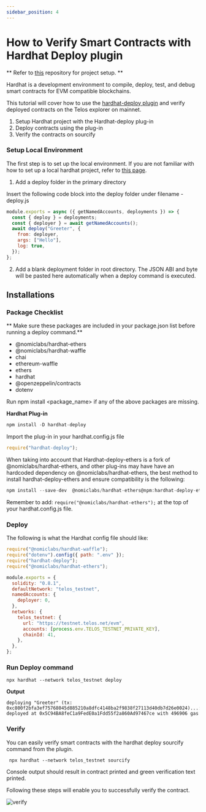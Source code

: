 ```yaml
---
sidebar_position: 4
---
```


# How to Verify Smart Contracts with Hardhat Deploy plugin

** Refer to [this](https://github.com/nathanduft44/telos_hardhat_deploy) repository for project setup. **

Hardhat is a development environment to compile, deploy, test, and debug smart contracts for EVM compatible blockchains.

This tutorial will cover how to use the [hardhat-deploy plugin](https://github.com/wighawag/hardhat-deploy) and verify deployed contracts on the Telos explorer on mainnet.

1. Setup Hardhat project with the Hardhat-deploy plug-in
2. Deploy contracts using the plug-in
3. Verify the contracts on sourcify

### Setup Local Environment

The first step is to set up the local environment. If you are not familiar with how to set up a local hardhat project, refer to [this page](https://hardhat.org/tutorial/setting-up-the-environment.html).

1. Add a deploy folder in the primary directory

Insert the following code block into the deploy folder under filename - deploy.js

```js title="hardhat_project/deploy/00_deploy_my_contract.js"
module.exports = async ({ getNamedAccounts, deployments }) => {
  const { deploy } = deployments;
  const { deployer } = await getNamedAccounts();
  await deploy("Greeter", {
    from: deployer,
    args: ["Hello"],
    log: true,
  });
};
```

2. Add a blank deployment folder in root directory. The JSON ABI and byte will be pasted here automatically when a deploy command is executed.

## Installations

### Package Checklist

** Make sure these packages are included in your package.json list before running a deploy command.**

- @nomiclabs/hardhat-ethers
- @nomiclabs/hardhat-waffle
- chai
- ethereum-waffle
- ethers
- hardhat
- @openzeppelin/contracts
- dotenv

Run npm install <package_name> if any of the above packages are missing.

**Hardhat Plug-in**

```js title="desktop/Basic_hardhat_project"
npm install -D hardhat-deploy
```

Import the plug-in in your hardhat.config.js file

```js title="/hardhat.config.js"
require("hardhat-deploy");
```

When taking into account that Hardhat-deploy-ethers is a fork of @nomiclabs/hardhat-ethers, and other plug-ins may have have an hardcoded dependency on @nomiclabs/hardhat-ethers, the best method to install hardhat-deploy-ethers and ensure compatibility is the following:

```js title="/Basic_hardhat_project"
npm install --save-dev  @nomiclabs/hardhat-ethers@npm:hardhat-deploy-ethers ethers
```

Remember to add: `require("@nomiclabs/hardhat-ethers");` at the top of your hardhat.config.js file.

### Deploy

The following is what the Hardhat config file should like:

```js title="/hardhat.config.js"
require("@nomiclabs/hardhat-waffle");
require("dotenv").config({ path: ".env" });
require("hardhat-deploy");
require("@nomiclabs/hardhat-ethers");

module.exports = {
  solidity: "0.8.1",
  defaultNetwork: "telos_testnet",
  namedAccounts: {
    deployer: 0,
  },
  networks: {
    telos_testnet: {
      url: "https://testnet.telos.net/evm",
      accounts: [process.env.TELOS_TESTNET_PRIVATE_KEY],
      chainId: 41,
    },
  },
};
```

### Run Deploy command

```
npx hardhat --network telos_testnet deploy
```

**Output**

```
deploying "Greeter" (tx: 0xc800f2bfa3ef75768045d885210a8dfc4148ba2f9838f27113d40db7d26e0024)...: deployed at 0x5C94BA8feC1a9FedE0a1Fdd55f2a860Ad97467ce with 496906 gas
```

### Verify

You can easily verify smart contracts with the hardhat deploy sourcify command from the plugin.

` npx hardhat --network telos_testnet sourcify`

Console output should result in contract printed and green verification text printed.

Following these steps will enable you to successfully verify the contract.

![verify](/img/verify.png)
